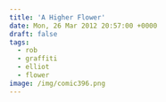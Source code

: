 ```yaml
---
title: 'A Higher Flower'
date: Mon, 26 Mar 2012 20:57:00 +0000
draft: false
tags:
  - rob
  - graffiti
  - elliot
  - flower
image: /img/comic396.png
---
```


